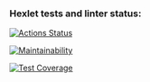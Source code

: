 ### Hexlet tests and linter status:
[![Actions Status](https://github.com/Utrian/python-project-83/workflows/hexlet-check/badge.svg)](https://github.com/Utrian/python-project-83/actions)

[![Maintainability](https://api.codeclimate.com/v1/badges/8b46ee19e75fbbf30f4a/maintainability)](https://codeclimate.com/github/Utrian/python-project-83/maintainability)

[![Test Coverage](https://api.codeclimate.com/v1/badges/8b46ee19e75fbbf30f4a/test_coverage)](https://codeclimate.com/github/Utrian/python-project-83/test_coverage)
